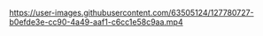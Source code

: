 

https://user-images.githubusercontent.com/63505124/127780727-b0efde3e-cc90-4a49-aaf1-c6cc1e58c9aa.mp4

